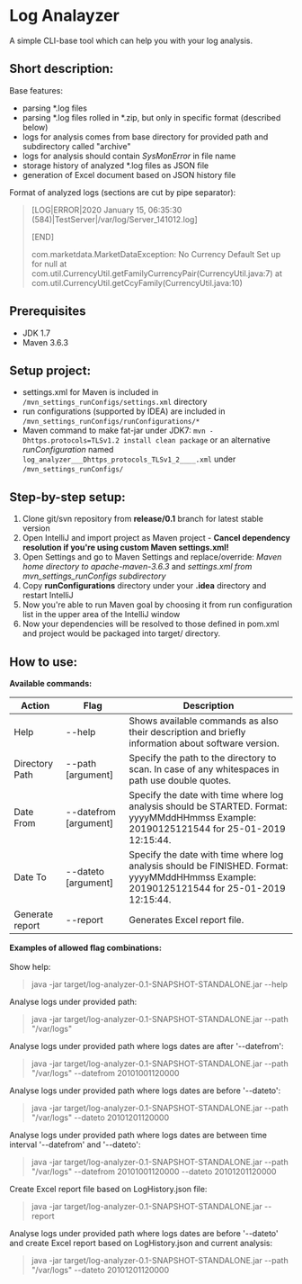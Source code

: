 # Log Analayzer
A simple CLI-base tool which can help you with your log analysis. 

## Short description: 

Base features:
- parsing *.log files
- parsing *.log files rolled in *.zip, but only in specific format (described below)
- logs for analysis comes from base directory for provided path and subdirectory called "archive"
- logs for analysis should contain *SysMonError* in file name
- storage history of analyzed *.log files as JSON file
- generation of Excel document based on JSON history file

Format of analyzed logs (sections are cut by pipe separator): 

>[LOG|ERROR|2020 January 15, 06:35:30 (584)|TestServer|/var/log/Server_141012.log]
>
>[END]
> 
>com.marketdata.MarketDataException: No Currency Default Set up for null
>	at com.util.CurrencyUtil.getFamilyCurrencyPair(CurrencyUtil.java:7)
>	at com.util.CurrencyUtil.getCcyFamily(CurrencyUtil.java:10)


## Prerequisites
- JDK 1.7
- Maven 3.6.3


## Setup project:
- settings.xml for Maven is included in ``/mvn_settings_runConfigs/settings.xml`` directory
- run configurations (supported by IDEA) are included in ``/mvn_settings_runConfigs/runConfigurations/*``
- Maven command to make fat-jar under JDK7: ``mvn -Dhttps.protocols=TLSv1.2 install clean package`` or 
an alternative *runConfiguration* named ``log_analyzer___Dhttps_protocols_TLSv1_2____.xml`` under ``/mvn_settings_runConfigs/``

## Step-by-step setup:
1. Clone git/svn repository from **release/0.1** branch for latest stable version
2. Open IntelliJ and import project as Maven project - **Cancel dependency resolution if you're using custom Maven settings.xml!**
3. Open Settings and go to Maven Settings and replace/override: 
*Maven home directory to apache-maven-3.6.3* 
and *settings.xml from mvn_settings_runConfigs subdirectory*
4. Copy **runConfigurations** directory under your **.idea** directory and restart IntelliJ
5. Now you're able to run Maven goal by choosing it from run configuration list in the upper area of the IntelliJ window
6. Now your dependencies will be resolved to those defined in pom.xml and project would be packaged into target/ directory.

## How to use:
**Available commands:**

| Action | Flag | Description |
| --- | --- | --- |
|Help |              --help |                         Shows available commands as also their description and briefly information about software version. |
|Directory Path |    --path [argument]|               Specify the path to the directory to scan. In case of any whitespaces in path use double quotes. |
|Date From |         --datefrom [argument]|           Specify the date with time where log analysis should be STARTED. Format: yyyyMMddHHmmss Example: 20190125121544 for 25-01-2019 12:15:44.|
|Date To |           --dateto [argument]|             Specify the date with time where log analysis should be FINISHED. Format: yyyyMMddHHmmss Example: 20190125121544 for 25-01-2019 12:15:44.|
|Generate report |   --report|                        Generates Excel report file.|

**Examples of allowed flag combinations:** <br/><br/>
Show help:
> java -jar target/log-analyzer-0.1-SNAPSHOT-STANDALONE.jar --help

Analyse logs under provided path:
> java -jar target/log-analyzer-0.1-SNAPSHOT-STANDALONE.jar --path "/var/logs" 

Analyse logs under provided path where logs dates are after '--datefrom':
> java -jar target/log-analyzer-0.1-SNAPSHOT-STANDALONE.jar --path "/var/logs" --datefrom 20101001120000

Analyse logs under provided path where logs dates are before '--dateto':
> java -jar target/log-analyzer-0.1-SNAPSHOT-STANDALONE.jar --path "/var/logs" --dateto 20101201120000

Analyse logs under provided path where logs dates are between time interval '--datefrom' and '--dateto':
> java -jar target/log-analyzer-0.1-SNAPSHOT-STANDALONE.jar --path "/var/logs" --datefrom 20101001120000 --dateto 20101201120000

Create Excel report file based on LogHistory.json file:
> java -jar target/log-analyzer-0.1-SNAPSHOT-STANDALONE.jar --report

Analyse logs under provided path where logs dates are before '--dateto' and create Excel report based on LogHistory.json and current analysis:
> java -jar target/log-analyzer-0.1-SNAPSHOT-STANDALONE.jar --path "/var/logs" --dateto 20101201120000
